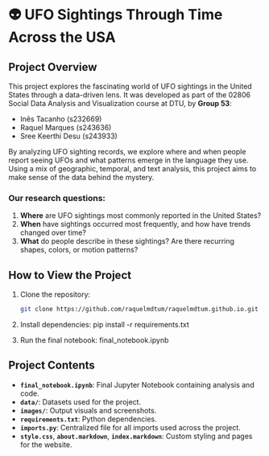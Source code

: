 # 👽 UFO Sightings Through Time Across the USA

## Project Overview

This project explores the fascinating world of UFO sightings in the United States through a data-driven lens. It was developed as part of the 02806 Social Data Analysis and Visualization course at DTU, by **Group 53**:
- Inês Tacanho (s232669)
- Raquel Marques (s243636)
- Sree Keerthi Desu (s243933)

By analyzing UFO sighting records, we explore where and when people report seeing UFOs and what patterns emerge in the language they use. Using a mix of geographic, temporal, and text analysis, this project aims to make sense of the data behind the mystery.

### Our research questions:

1. **Where** are UFO sightings most commonly reported in the United States?
2. **When** have sightings occurred most frequently, and how have trends changed over time?
3. **What** do people describe in these sightings? Are there recurring shapes, colors, or motion patterns?

## How to View the Project

1. Clone the repository:
   ```bash
   git clone https://github.com/raquelmdtum/raquelmdtum.github.io.git
   
2. Install dependencies:
    pip install -r requirements.txt

3. Run the final notebook: final_notebook.ipynb

## Project Contents

- **`final_notebook.ipynb`**: Final Jupyter Notebook containing analysis and code.
- **`data/`**: Datasets used for the project.
- **`images/`**: Output visuals and screenshots.
- **`requirements.txt`**: Python dependencies.
- **`imports.py`**:  Centralized file for all imports used across the project.
- **`style.css`**, **`about.markdown`**, **`index.markdown`**: Custom styling and pages for the website.

